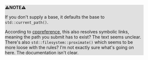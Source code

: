 <div style="margin:2em; background-color: #e0e0e0;">

<strong>⚠️NOTE️️️⚠️</strong>

If you don't supply a base, it defaults the base to `std::current_path()`.

According to [cppreference](https://en.cppreference.com/w/cpp/filesystem/relative), this also resolves symbolic links, meaning the path you submit has to exist? The text seems unclear. There's also `std::filesystem::proximate()` which seems to be more loose with the rules? I'm not exactly sure what's going on here. The documentation isn't clear.
</div>

